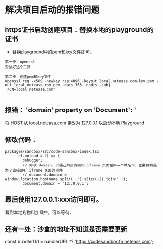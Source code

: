 # 解决项目启动的报错问题

## https证书启动创建项目：替换本地的playground的证书

- 替换playground中的pem和key文件即可。

```
第一步：openssl
安装好这个工具

第二步：创建pem和key文件
openssl req -x509 -newkey rsa:4096 -keyout local.netease.com-key.pem -out local.netease.com.pem -days 365 -nodes -subj '/CN=local.netease.com'


```

## 报错： 'domain' property on 'Document': '

将 HOST 从 local.neteasa.com 更改为 127.0.0.1 以启动本地 Playground

## 修改代码：

```
packages/sandbox/src/code-sandbox/index.tsx
      el.onload = () => {
        debugger;
        // 修改 domain，以便让外部页面和 iframe 页面在同一个域名下，主要目的是为了直接监听 iframe 页面的事件
        // document.domain = window.location.hostname.split('.').slice(-2).join('.');
        document.domain = '127.0.0.1';

```

## 最后使用127.0.0.1:xxx访问即可。

看到本地的物料加载中，可以等待。

## 还有一处：沙盒的地址不知道是否需要更新

const bundlerUrl = bundlerURL ?? 'https://codesandbox.fn.netease.com';
